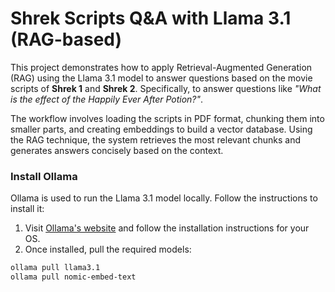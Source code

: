 # Shrek Scripts Q&A with Llama 3.1 (RAG-based)

This project demonstrates how to apply Retrieval-Augmented Generation (RAG) using the Llama 3.1 model to answer questions based on the movie scripts of **Shrek 1** and **Shrek 2**. Specifically, to answer questions like _"What is the effect of the Happily Ever After Potion?"_.

The workflow involves loading the scripts in PDF format, chunking them into smaller parts, and creating embeddings to build a vector database. Using the RAG technique, the system retrieves the most relevant chunks and generates answers concisely based on the context.

### Install Ollama

Ollama is used to run the Llama 3.1 model locally. Follow the instructions to install it:

1. Visit [Ollama's website](https://ollama.com/) and follow the installation instructions for your OS.
2. Once installed, pull the required models:

```bash
ollama pull llama3.1
ollama pull nomic-embed-text
